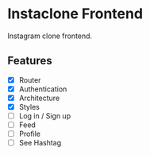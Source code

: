 # Instaclone Frontend

Instagram clone frontend.

## Features

- [x] Router
- [x] Authentication
- [x] Architecture
- [x] Styles
- [ ] Log in / Sign up
- [ ] Feed
- [ ] Profile
- [ ] See Hashtag
